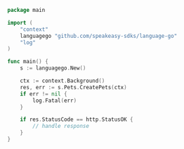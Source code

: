 <!-- Start SDK Example Usage -->


```go
package main

import (
	"context"
	languagego "github.com/speakeasy-sdks/language-go"
	"log"
)

func main() {
	s := languagego.New()

	ctx := context.Background()
	res, err := s.Pets.CreatePets(ctx)
	if err != nil {
		log.Fatal(err)
	}

	if res.StatusCode == http.StatusOK {
		// handle response
	}
}

```
<!-- End SDK Example Usage -->
